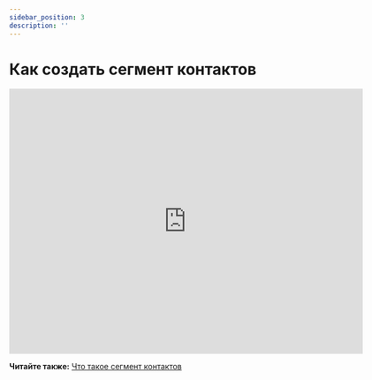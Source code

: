 ```yaml
---
sidebar_position: 3
description: ''
---
```


# Как создать сегмент контактов

<iframe
    width="640"
    height="480"
    src="https://www.youtube.com/embed/vNwwNy3kbKo"
    frameborder="0"
    allow="autoplay; encrypted-media"
    allowfullscreen
>
</iframe>

**Читайте также:** [Что такое сегмент контактов](/docs/subscribers/lists-and-segments/what-is-segment.md)